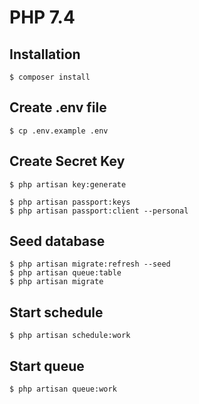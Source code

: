 # PHP 7.4

## Installation

````
$ composer install
````

## Create .env file
```
$ cp .env.example .env 
```

## Create Secret Key
````
$ php artisan key:generate

$ php artisan passport:keys
$ php artisan passport:client --personal
````

## Seed database
````
$ php artisan migrate:refresh --seed
$ php artisan queue:table
$ php artisan migrate
````

## Start schedule
````
$ php artisan schedule:work
````

## Start queue
````
$ php artisan queue:work
````
